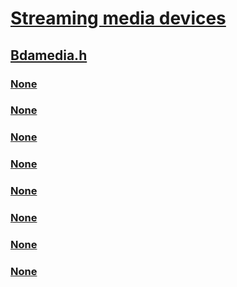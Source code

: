 # [Streaming media devices](../_stream/index.md)
## [Bdamedia.h](index.md)
### [None](../bdamedia/ne-bdamedia-_bdalocktype.md)
### [None](../bdamedia/ns-bdamedia-ksp_node_espid.md)
### [None](../bdamedia/ns-bdamedia-tagbda_transport_info.md)
### [None](../bdamedia/ns-bdamedia-tagks_datarange_bda_antenna.md)
### [None](../bdamedia/ns-bdamedia-tagks_datarange_bda_transport.md)
### [None](../bdamedia/ns-bdamedia-_ksm_bda_pin.md)
### [None](../bdamedia/ns-bdamedia-_ksm_bda_pin_pair.md)
### [None](../bdamedia/ns-bdamedia-_ksp_bda_node_pin.md)
